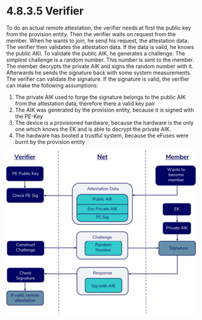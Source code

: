 # 4.8.3.5  Verifier

To do an actual remote attestation, the verifier needs at first the public key from the provision entity. Then the verifier waits on request from the member. When he wants to join, he send his request, the attestation data. The verifier then validates the attestation data. If the data is valid, he knows the public AKI. To validate the public AIK, he generates a challenge. The simplest challenge is a random number. This number is sent to the member. The member decrypts the private AIK and signs the random number with it. Afterwards he sends the signature back with some system measurements. The verifier can validate the signature. If the signature is valid, the verifier can make the following assumptions:

1. The private AIK used to forge the signature belongs to the public AIK from the attestation data, therefore there a valid key pair
2. The AIK was generated by the provision entity, because it is signed with the PE-Key
3. The device is a provisioned hardware, because the hardware is the only one which knows the EK and is able to decrypt the private AIK.
4. The hardware has booted a trustful system, because the eFuses were burnt by the provision entity



![](../../../.gitbook/assets/4.8.3.5.jpg)
